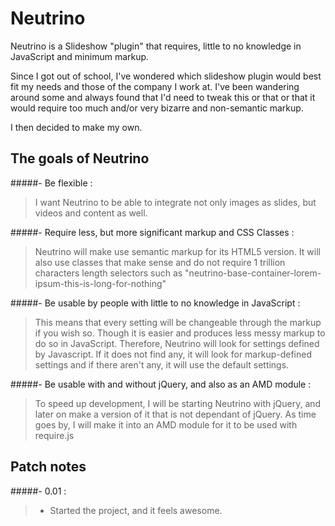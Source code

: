 Neutrino
========

Neutrino is a Slideshow "plugin" that requires, little to no knowledge in JavaScript and minimum markup.

Since I got out of school, I've wondered which slideshow plugin would best fit my needs and those of the company I work at. I've been wandering around some and always found that I'd need to tweak this or that or that it would require too much and/or very bizarre and non-semantic markup.

I then decided to make my own.

The goals of Neutrino
-----------------------------
#####-  Be flexible : 
> I want Neutrino to be able to integrate not only images as slides, but videos and content as well.

#####-  Require less, but more significant markup and CSS Classes : 
> Neutrino will make use semantic markup for its HTML5 version. It will also use classes that make sense and
 do not require 1 trillion characters length selectors such as "neutrino-base-container-lorem-ipsum-this-is-long-for-nothing"      

#####-  Be usable by people with little to no knowledge in JavaScript : 
> This means that every setting will be changeable through the markup if you wish so. Though it is easier
 and produces less messy markup to do so in JavaScript. Therefore, Neutrino will look for settings defined by
 Javascript. If it does not find any, it will look for markup-defined settings and if there aren't any, it will
 use the default settings.
 
#####-  Be usable with and without jQuery, and also as an AMD module : 
> To speed up development, I will be starting Neutrino with jQuery, and later on make a version of it that is not
 dependant of jQuery. As time goes by, I will make it into an AMD module for it to be used with require.js
 
 
Patch notes
-----------------------------

#####-  0.01 : 
> - Started the project, and it feels awesome.


